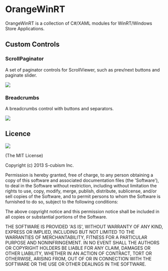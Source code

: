 OrangeWinRT
===========

OrangeWinRT is a collection of C#/XAML modules for WinRT/Windows Store Applications.

## Custom Controls

### ScrollPaginator

A set of paginator controls for ScrollViewer, such as prev/next buttons and paginate slider.

![](https://raw.github.com/scubism/OrangeWinRT/master/docs/images/ScrollPaginatorExample1.png)

### Breadcrumbs

A breadcrumbs control with buttons and separators.

![](https://raw.github.com/scubism/OrangeWinRT/master/docs/images/BreadcrumbsExample1.png)

## Licence

![](https://raw.github.com/scubism/OrangeWinRT/master/docs/images/Logo.png)

(The MIT License)

Copyright (c) 2013 S-cubism Inc.

Permission is hereby granted, free of charge, to any person obtaining a copy of this software and associated documentation files (the 'Software'), to deal in the Software without restriction, including without limitation the rights to use, copy, modify, merge, publish, distribute, sublicense, and/or sell copies of the Software, and to permit persons to whom the Software is furnished to do so, subject to the following conditions:

The above copyright notice and this permission notice shall be included in all copies or substantial portions of the Software.

THE SOFTWARE IS PROVIDED 'AS IS', WITHOUT WARRANTY OF ANY KIND, EXPRESS OR IMPLIED, INCLUDING BUT NOT LIMITED TO THE WARRANTIES OF MERCHANTABILITY, FITNESS FOR A PARTICULAR PURPOSE AND NONINFRINGEMENT. IN NO EVENT SHALL THE AUTHORS OR COPYRIGHT HOLDERS BE LIABLE FOR ANY CLAIM, DAMAGES OR OTHER LIABILITY, WHETHER IN AN ACTION OF CONTRACT, TORT OR OTHERWISE, ARISING FROM, OUT OF OR IN CONNECTION WITH THE SOFTWARE OR THE USE OR OTHER DEALINGS IN THE SOFTWARE.

